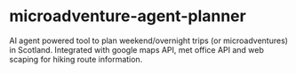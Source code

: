 # microadventure-agent-planner
AI agent powered tool to plan weekend/overnight trips (or microadventures) in Scotland. Integrated with google maps API, met office API and web scaping for hiking route information.
